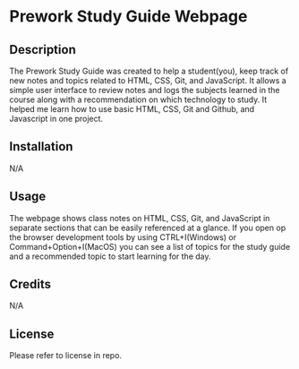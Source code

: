 # Prework Study Guide Webpage

## Description

The Prework Study Guide was created to help a student(you), keep track of new notes and topics related to HTML, CSS, Git, and JavaScript. It allows a simple user interface to review notes and logs the subjects learned in the course along with a recommendation on which technology to study. It helped me learn how to use basic HTML, CSS, Git and Github, and Javascript in one project. 

## Installation

N/A

## Usage

The webpage shows class notes on HTML, CSS, Git, and JavaScript in separate sections that can be easily referenced at a glance. If you open op the browser development tools by using CTRL+I(Windows) or Command+Option+I(MacOS) you can see a list of topics for the study guide and a recommended topic to start learning for the day. 

## Credits

N/A

## License

Please refer to license in repo. 

